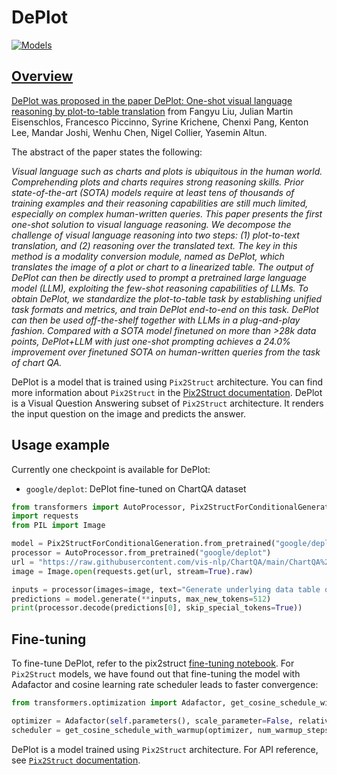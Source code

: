 <!--Copyright 2021 The HuggingFace Team. All rights reserved.

Licensed under the Apache License, Version 2.0 (the "License"); you may not use this file except in compliance with
the License. You may obtain a copy of the License at

http://www.apache.org/licenses/LICENSE-2.0

Unless required by applicable law or agreed to in writing, software distributed under the License is distributed on
an "AS IS" BASIS, WITHOUT WARRANTIES OR CONDITIONS OF ANY KIND, either express or implied. See the License for the
specific language governing permissions and limitations under the License.

⚠️ Note that this file is in Markdown but contain specific syntax for our doc-builder (similar to MDX) that may not be
rendered properly in your Markdown viewer.

-->

# DePlot

<div class="flex flex-wrap space-x-1">
<a href="https://huggingface.co/models?filter=deplot">
<img alt="Models" src="https://img.shields.io/badge/All_model_pages-deplot-blueviolet">
</div>

## Overview 

DePlot was proposed in the paper [DePlot: One-shot visual language reasoning by plot-to-table translation](https://arxiv.org/abs/2212.10505) from Fangyu Liu, Julian Martin Eisenschlos, Francesco Piccinno, Syrine Krichene, Chenxi Pang, Kenton Lee, Mandar Joshi, Wenhu Chen, Nigel Collier, Yasemin Altun.

The abstract of the paper states the following:

*Visual language such as charts and plots is ubiquitous in the human world. Comprehending plots and charts requires strong reasoning skills. Prior state-of-the-art (SOTA) models require at least tens of thousands of training examples and their reasoning capabilities are still much limited, especially on complex human-written queries. This paper presents the first one-shot solution to visual language reasoning. We decompose the challenge of visual language reasoning into two steps: (1) plot-to-text translation, and (2) reasoning over the translated text. The key in this method is a modality conversion module, named as DePlot, which translates the image of a plot or chart to a linearized table. The output of DePlot can then be directly used to prompt a pretrained large language model (LLM), exploiting the few-shot reasoning capabilities of LLMs. To obtain DePlot, we standardize the plot-to-table task by establishing unified task formats and metrics, and train DePlot end-to-end on this task. DePlot can then be used off-the-shelf together with LLMs in a plug-and-play fashion. Compared with a SOTA model finetuned on more than >28k data points, DePlot+LLM with just one-shot prompting achieves a 24.0% improvement over finetuned SOTA on human-written queries from the task of chart QA.*

DePlot is a model that is trained using `Pix2Struct` architecture. You can find more information about `Pix2Struct` in the [Pix2Struct documentation](https://huggingface.co/docs/transformers/main/en/model_doc/pix2struct).
DePlot is a Visual Question Answering subset of `Pix2Struct` architecture. It renders the input question on the image and predicts the answer.

## Usage example

Currently one checkpoint is available for DePlot:

- `google/deplot`: DePlot fine-tuned on ChartQA dataset 


```python
from transformers import AutoProcessor, Pix2StructForConditionalGeneration
import requests
from PIL import Image

model = Pix2StructForConditionalGeneration.from_pretrained("google/deplot")
processor = AutoProcessor.from_pretrained("google/deplot")
url = "https://raw.githubusercontent.com/vis-nlp/ChartQA/main/ChartQA%20Dataset/val/png/5090.png"
image = Image.open(requests.get(url, stream=True).raw)

inputs = processor(images=image, text="Generate underlying data table of the figure below:", return_tensors="pt")
predictions = model.generate(**inputs, max_new_tokens=512)
print(processor.decode(predictions[0], skip_special_tokens=True))
```

## Fine-tuning

To fine-tune DePlot, refer to the pix2struct [fine-tuning notebook](https://github.com/huggingface/notebooks/blob/main/examples/image_captioning_pix2struct.ipynb). For `Pix2Struct` models, we have found out that fine-tuning the model with Adafactor and cosine learning rate scheduler leads to faster convergence:
```python
from transformers.optimization import Adafactor, get_cosine_schedule_with_warmup

optimizer = Adafactor(self.parameters(), scale_parameter=False, relative_step=False, lr=0.01, weight_decay=1e-05)
scheduler = get_cosine_schedule_with_warmup(optimizer, num_warmup_steps=1000, num_training_steps=40000)
```

<Tip>

DePlot is a model trained using `Pix2Struct` architecture. For API reference, see [`Pix2Struct` documentation](pix2struct).

</Tip>